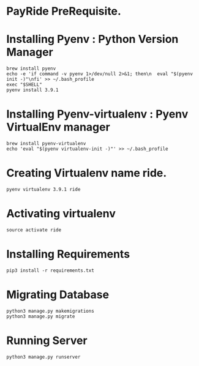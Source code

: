 # PayRide PreRequisite. 

# Installing Pyenv : Python Version Manager
```
brew install pyenv
echo -e 'if command -v pyenv 1>/dev/null 2>&1; then\n  eval "$(pyenv init -)"\nfi' >> ~/.bash_profile
exec "$SHELL"
pyenv install 3.9.1
```

# Installing Pyenv-virtualenv : Pyenv VirtualEnv manager
```
brew install pyenv-virtualenv
echo 'eval "$(pyenv virtualenv-init -)"' >> ~/.bash_profile
```

# Creating Virtualenv name ride. 
```
pyenv virtualenv 3.9.1 ride
```

# Activating virtualenv
```
source activate ride
```

# Installing Requirements 
```
pip3 install -r requirements.txt
```

# Migrating Database
```
python3 manage.py makemigrations
python3 manage.py migrate
```

# Running Server
```
python3 manage.py runserver
```
